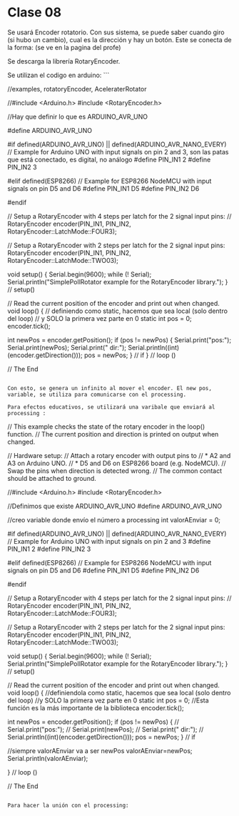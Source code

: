 # Clase 08

Se usará Encoder rotatorio. Con sus sistema, se puede saber cuando giro (si hubo un cambio), cual es la dirección y hay un botón. Este se conecta de la forma: (se ve en la pagina del profe)

Se descarga la librería RotaryEncoder.

Se utilizan el codigo en arduino: ```

//examples, rotatoryEncoder, AceleraterRotator

//#include <Arduino.h>
#include <RotaryEncoder.h>

//Hay que definir lo que es ARDUINO_AVR_UNO

#define ARDUINO_AVR_UNO

#if defined(ARDUINO_AVR_UNO) || defined(ARDUINO_AVR_NANO_EVERY)
// Example for Arduino UNO with input signals on pin 2 and 3, son las patas que está conectado, es digital, no análogo
#define PIN_IN1 2
#define PIN_IN2 3

#elif defined(ESP8266)
// Example for ESP8266 NodeMCU with input signals on pin D5 and D6
#define PIN_IN1 D5
#define PIN_IN2 D6

#endif

// Setup a RotaryEncoder with 4 steps per latch for the 2 signal input pins:
// RotaryEncoder encoder(PIN_IN1, PIN_IN2, RotaryEncoder::LatchMode::FOUR3);

// Setup a RotaryEncoder with 2 steps per latch for the 2 signal input pins:
RotaryEncoder encoder(PIN_IN1, PIN_IN2, RotaryEncoder::LatchMode::TWO03);

void setup()
{
  Serial.begin(9600);
  while (! Serial);
  Serial.println("SimplePollRotator example for the RotaryEncoder library.");
} // setup()


// Read the current position of the encoder and print out when changed.
void loop()
{
  // definiendo como static, hacemos que sea local (solo dentro del loop)
  // y SOLO la primera vez parte en 0
  static int pos = 0;
  encoder.tick();

  int newPos = encoder.getPosition();
  if (pos != newPos) {
    Serial.print("pos:");
    Serial.print(newPos);
    Serial.print(" dir:");
    Serial.println((int)(encoder.getDirection()));
    pos = newPos;
  } // if
} // loop ()

// The End



```

Con esto, se genera un infinito al mover el encoder. El new pos, variable, se utiliza para comunicarse con el processing.

Para efectos educativos, se utilizará una varibale que enviará al processing :

```


// This example checks the state of the rotary encoder in the loop() function.
// The current position and direction is printed on output when changed.

// Hardware setup:
// Attach a rotary encoder with output pins to
// * A2 and A3 on Arduino UNO.
// * D5 and D6 on ESP8266 board (e.g. NodeMCU).
// Swap the pins when direction is detected wrong.
// The common contact should be attached to ground.

//#include <Arduino.h>
#include <RotaryEncoder.h>

//Definimos que existe ARDUINO_AVR_UNO
#define ARDUINO_AVR_UNO

//creo variable donde envío el número a processing
int valorAEnviar = 0;

#if defined(ARDUINO_AVR_UNO) || defined(ARDUINO_AVR_NANO_EVERY)
// Example for Arduino UNO with input signals on pin 2 and 3
#define PIN_IN1 2
#define PIN_IN2 3

#elif defined(ESP8266)
// Example for ESP8266 NodeMCU with input signals on pin D5 and D6
#define PIN_IN1 D5
#define PIN_IN2 D6

#endif

// Setup a RotaryEncoder with 4 steps per latch for the 2 signal input pins:
// RotaryEncoder encoder(PIN_IN1, PIN_IN2, RotaryEncoder::LatchMode::FOUR3);

// Setup a RotaryEncoder with 2 steps per latch for the 2 signal input pins:
RotaryEncoder encoder(PIN_IN1, PIN_IN2, RotaryEncoder::LatchMode::TWO03);


void setup()
{
  Serial.begin(9600);
  while (! Serial);
  Serial.println("SimplePollRotator example for the RotaryEncoder library.");
} // setup()


// Read the current position of the encoder and print out when changed.
void loop()
{
  //definiendola como static, hacemos que sea local (solo dentro del loop)
  //y SOLO la primera vez parte en 0
  static int pos = 0;
  //Esta función es la más importante de la biblioteca
  encoder.tick();

  int newPos = encoder.getPosition();
  if (pos != newPos) {
    // Serial.print("pos:");
    // Serial.print(newPos);
    // Serial.print(" dir:");
    // Serial.println((int)(encoder.getDirection()));
    pos = newPos;
  } // if

  //siempre valorAEnviar va a ser newPos
  valorAEnviar=newPos;
  Serial.println(valorAEnviar);

} // loop ()

// The End

```

Para hacer la unión con el processing:


